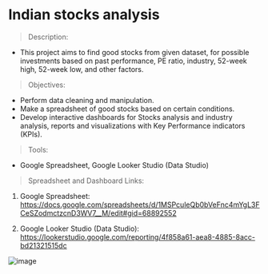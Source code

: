 # Indian stocks analysis

> Description:
- This project aims to find good stocks from given dataset, for possible investments based on past performance, PE ratio, industry, 52-week high, 52-week low, and other factors.

> Objectives:
- Perform data cleaning and manipulation.
- Make a spreadsheet of good stocks based on certain conditions.
- Develop interactive dashboards for Stocks analysis and industry analysis, reports and visualizations with Key Performance indicators (KPIs).

> Tools:
- Google Spreadsheet, Google Looker Studio (Data Studio)

> Spreadsheet and Dashboard Links:

1.	Google Spreadsheet:
https://docs.google.com/spreadsheets/d/1MSPculeQb0bVeFnc4mYgL3FCeSZodmctzcnD3WV7__M/edit#gid=68892552

2.	Google Looker Studio (Data Studio):
https://lookerstudio.google.com/reporting/4f858a61-aea8-4885-8acc-bd21321515dc

![image](https://github.com/pranaysingh-27/indian_stocks_analysis/assets/143386107/7177b3ee-fc43-40de-90e7-51959576ef45)
